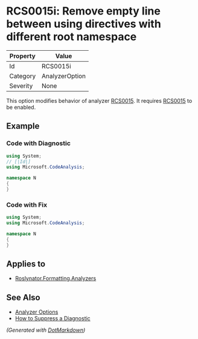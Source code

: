 # RCS0015i: Remove empty line between using directives with different root namespace

| Property | Value          |
| -------- | -------------- |
| Id       | RCS0015i       |
| Category | AnalyzerOption |
| Severity | None           |

This option modifies behavior of analyzer [RCS0015](RCS0015.md)\. It requires [RCS0015](RCS0015.md) to be enabled\.

## Example

### Code with Diagnostic

```csharp
using System;
// [|Id|]
using Microsoft.CodeAnalysis;

namespace N
{
}
```

### Code with Fix

```csharp
using System;
using Microsoft.CodeAnalysis;

namespace N
{
}
```

## Applies to

* [Roslynator.Formatting.Analyzers](https://www.nuget.org/packages/Roslynator.Formatting.Analyzers)

## See Also

* [Analyzer Options](../AnalyzerOptions.md)
* [How to Suppress a Diagnostic](../HowToConfigureAnalyzers.md#how-to-suppress-a-diagnostic)


*\(Generated with [DotMarkdown](http://github.com/JosefPihrt/DotMarkdown)\)*